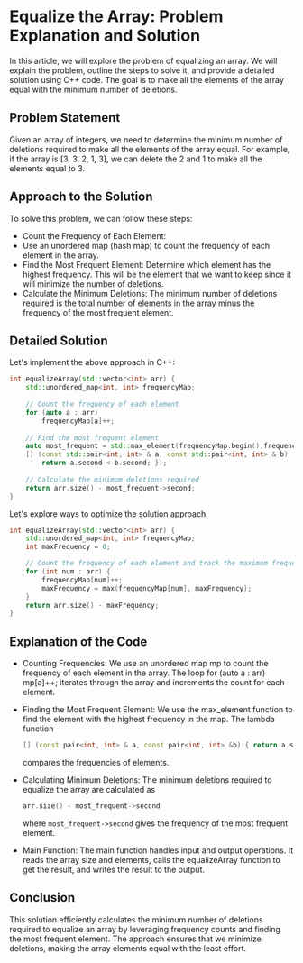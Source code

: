 # Equalize the Array: Problem Explanation and Solution
In this article, we will explore the problem of equalizing an array. We will explain the problem, outline the steps to solve it, and provide a detailed solution using C++ code. The goal is to make all the elements of the array equal with the minimum number of deletions.

## Problem Statement
Given an array of integers, we need to determine the minimum number of deletions required to make all the elements of the array equal. For example, if the array is [3, 3, 2, 1, 3], we can delete the 2 and 1 to make all the elements equal to 3.

## Approach to the Solution
To solve this problem, we can follow these steps:

- Count the Frequency of Each Element:
- Use an unordered map (hash map) to count the frequency of each element in the array.
- Find the Most Frequent Element:
  Determine which element has the highest frequency. This will be the element that we want to keep since it will minimize the number of deletions.
- Calculate the Minimum Deletions:
  The minimum number of deletions required is the total number of elements in the array minus the frequency of the most frequent element.

## Detailed Solution
Let's implement the above approach in C++:
```cpp
int equalizeArray(std::vector<int> arr) {
    std::unordered_map<int, int> frequencyMap;
    
    // Count the frequency of each element
    for (auto a : arr) 
        frequencyMap[a]++;
    
    // Find the most frequent element
    auto most_frequent = std::max_element(frequencyMap.begin(),frequencyMap.end(), 
    [] (const std::pair<int, int> & a, const std::pair<int, int> & b) {
        return a.second < b.second; });
    
    // Calculate the minimum deletions required
    return arr.size() - most_frequent->second;
}
```

Let's explore ways to optimize the solution approach.
```cpp
int equalizeArray(std::vector<int> arr) {
    std::unordered_map<int, int> frequencyMap;
    int maxFrequency = 0;

    // Count the frequency of each element and track the maximum frequency
    for (int num : arr) {
        frequencyMap[num]++;
        maxFrequency = max(frequencyMap[num], maxFrequency);
    }
    return arr.size() - maxFrequency;
}
```

## Explanation of the Code
- Counting Frequencies:
  We use an unordered map mp to count the frequency of each element in the array. The loop for (auto a : arr) mp[a]++; iterates through the array and increments the count for each element.

- Finding the Most Frequent Element:
  We use the max_element function to find the element with the highest frequency in the map. The lambda function 
  ```cpp
  [] (const pair<int, int> & a, const pair<int, int> &b) { return a.second < b.second; }
  ```
  compares the frequencies of elements.

- Calculating Minimum Deletions:
  The minimum deletions required to equalize the array are calculated as
  ```cpp
  arr.size() - most_frequent->second
  ```
  where ```most_frequent->second``` gives the frequency of the most frequent element.

- Main Function:
  The main function handles input and output operations. It reads the array size and elements, calls the equalizeArray function to get the result, and writes the result to the output.

## Conclusion
This solution efficiently calculates the minimum number of deletions required to equalize an array by leveraging frequency counts and finding the most frequent element. The approach ensures that we minimize deletions, making the array elements equal with the least effort.
